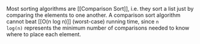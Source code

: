 Most sorting algorithms are [[Comparison Sort]], i.e. they sort a list just by comparing the elements to one another. A comparison sort algorithm cannot beat [[O(n log n)]] (worst-case) running time, since `n log(n)` represents the minimum number of comparisons needed to know where to place each element.